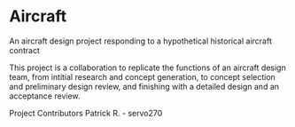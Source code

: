 # Aircraft
An aircraft design project responding to a hypothetical historical aircraft contract


This project is a collaboration to replicate the functions of an aircraft design team, from intitial research and concept generation, to concept selection and preliminary design review, and finishing with a detailed design and an acceptance review.

Project Contributors
Patrick R. - servo270
